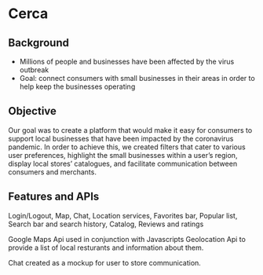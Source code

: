 # Cerca

## Background
- Millions of people and businesses have been affected by the virus outbreak
- Goal: connect consumers with small businesses in their areas in order to help keep the businesses operating

## Objective
Our goal was to create a platform that would make it easy for consumers to support local businesses that have been impacted by the coronavirus pandemic. In order to achieve this, we created filters that cater to various user preferences, highlight the small businesses within a user’s region, display local stores’ catalogues, and facilitate communication between consumers and merchants. 

## Features and APIs
Login/Logout, Map, Chat, Location services, Favorites bar, Popular list, Search bar and search history, Catalog, Reviews and ratings

Google Maps Api used in conjunction with Javascripts Geolocation Api to provide a list of local resturants and information about them.

Chat created as a mockup for user to store communication.


